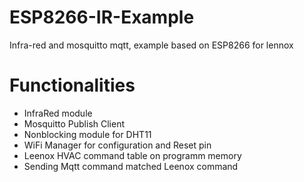 # ESP8266-IR-Example
Infra-red and mosquitto mqtt, example based on ESP8266 for lennox

# Functionalities
- InfraRed module
- Mosquitto Publish Client
- Nonblocking module for DHT11
- WiFi Manager for configuration and Reset pin
- Leenox HVAC command table on programm memory 
- Sending Mqtt command matched Leenox command
